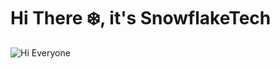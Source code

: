 # Hi There ❄️, it's SnowflakeTech
![Hi Everyone](C:\Users\sonde\Downloads\235060415-7a2c07ea-e9b3-4217-972a-a53d08b1fc9d.gif)
